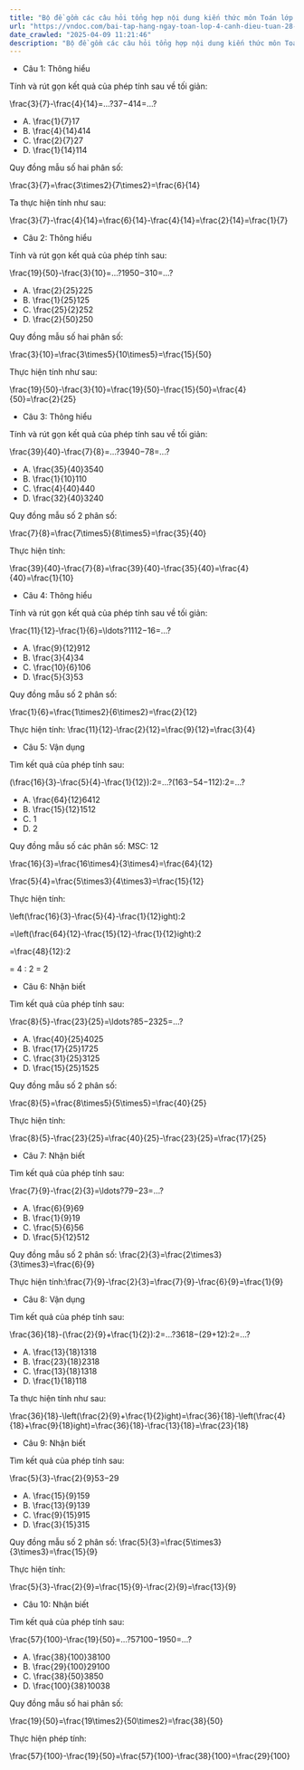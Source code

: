 ```yaml
---
title: "Bộ đề gồm các câu hỏi tổng hợp nội dung kiến thức môn Toán lớp 4 Bài 77: Trừ hai phân số khác mẫu số đã học ở Tuần 28 trong chương trình Toán lớp 4 Tập 2  sách Cánh Diều, giúp các em ôn tập và luyện giải các dạng bài tập Cộng các phân số cùng mẫu số Toán lớp 4. Mời các em cùng luyện tập."
url: "https://vndoc.com/bai-tap-hang-ngay-toan-lop-4-canh-dieu-tuan-28-thu-2-339757"
date_crawled: "2025-04-09 11:21:46"
description: "Bộ đề gồm các câu hỏi tổng hợp nội dung kiến thức môn Toán lớp 4 Bài 77: Trừ hai phân số khác mẫu số đã học ở Tuần 28 trong chương trình Toán lớp 4 Tập 2  sách Cánh Diều, giúp các em ôn tập và luyện giải các dạng bài tập Cộng các phân số cùng mẫu số Toán lớp 4. Mời các em cùng luyện tập."
---
```


* Câu 1:  Thông hiểu

Tính và rút gọn kết quả của phép tính sau về tối giản:

\\frac{3}{7}-\\frac{4}{14}=...?37−414=...?

  * A. \\frac{1}{7}17
  * B. \\frac{4}{14}414
  * C. \\frac{2}{7}27
  * D. \\frac{1}{14}114



Quy đồng mẫu số hai phân số:

\\frac{3}{7}=\\frac{3\\times2}{7\\times2}=\\frac{6}{14}

Ta thực hiện tính như sau:

\\frac{3}{7}-\\frac{4}{14}=\\frac{6}{14}-\\frac{4}{14}=\\frac{2}{14}=\\frac{1}{7}

* Câu 2:  Thông hiểu

Tính và rút gọn kết quả của phép tính sau:

\\frac{19}{50}-\\frac{3}{10}=...?1950−310=...?

  * A. \\frac{2}{25}225
  * B. \\frac{1}{25}125
  * C. \\frac{25}{2}252
  * D. \\frac{2}{50}250



Quy đồng mẫu số hai phân số:

\\frac{3}{10}=\\frac{3\\times5}{10\\times5}=\\frac{15}{50}

Thực hiện tính như sau:

\\frac{19}{50}-\\frac{3}{10}=\\frac{19}{50}-\\frac{15}{50}=\\frac{4}{50}=\\frac{2}{25}

* Câu 3:  Thông hiểu

Tính và rút gọn kết quả của phép tính sau về tối giản:

\\frac{39}{40}-\\frac{7}{8}=...?3940−78=...?

  * A. \\frac{35}{40}3540
  * B. \\frac{1}{10}110
  * C. \\frac{4}{40}440
  * D. \\frac{32}{40}3240



Quy đồng mẫu số 2 phân số:

\\frac{7}{8}=\\frac{7\\times5}{8\\times5}=\\frac{35}{40}

Thực hiện tính:

\\frac{39}{40}-\\frac{7}{8}=\\frac{39}{40}-\\frac{35}{40}=\\frac{4}{40}=\\frac{1}{10}

* Câu 4:  Thông hiểu

Tính và rút gọn kết quả của phép tính sau về tối giản:

\\frac{11}{12}-\\frac{1}{6}=\\ldots?1112−16=…?

  * A. \\frac{9}{12}912
  * B. \\frac{3}{4}34
  * C. \\frac{10}{6}106
  * D. \\frac{5}{3}53



Quy đồng mẫu số 2 phân số:

\\frac{1}{6}=\\frac{1\\times2}{6\\times2}=\\frac{2}{12}

Thực hiện tính: \\frac{11}{12}-\\frac{2}{12}=\\frac{9}{12}=\\frac{3}{4}

* Câu 5:  Vận dụng

Tìm kết quả của phép tính sau:

\(\\frac{16}{3}-\\frac{5}{4}-\\frac{1}{12}\):2=...?(163−54−112):2=...?

  * A. \\frac{64}{12}6412
  * B. \\frac{15}{12}1512
  * C. 1 
  * D. 2 



Quy đồng mẫu số các phân số: MSC: 12

\\frac{16}{3}=\\frac{16\\times4}{3\\times4}=\\frac{64}{12}

\\frac{5}{4}=\\frac{5\\times3}{4\\times3}=\\frac{15}{12}

Thực hiện tính:

\\left\(\\frac{16}{3}-\\frac{5}{4}-\\frac{1}{12}ight\):2

=\\left\(\\frac{64}{12}-\\frac{15}{12}-\\frac{1}{12}ight\):2

=\\frac{48}{12}:2

= 4 : 2 = 2

* Câu 6:  Nhận biết

Tìm kết quả của phép tính sau:

\\frac{8}{5}-\\frac{23}{25}=\\ldots?85−2325=…?

  * A. \\frac{40}{25}4025
  * B. \\frac{17}{25}1725
  * C. \\frac{31}{25}3125
  * D. \\frac{15}{25}1525



Quy đồng mẫu số 2 phân số:

\\frac{8}{5}=\\frac{8\\times5}{5\\times5}=\\frac{40}{25}

Thực hiện tính:

\\frac{8}{5}-\\frac{23}{25}=\\frac{40}{25}-\\frac{23}{25}=\\frac{17}{25}

* Câu 7:  Nhận biết

Tìm kết quả của phép tính sau:

\\frac{7}{9}-\\frac{2}{3}=\\ldots?79−23=…?

  * A. \\frac{6}{9}69
  * B. \\frac{1}{9}19
  * C. \\frac{5}{6}56
  * D. \\frac{5}{12}512



Quy đồng mẫu số 2 phân số: \\frac{2}{3}=\\frac{2\\times3}{3\\times3}=\\frac{6}{9}

Thực hiện tính:\\frac{7}{9}-\\frac{2}{3}=\\frac{7}{9}-\\frac{6}{9}=\\frac{1}{9}

* Câu 8:  Vận dụng

Tìm kết quả của phép tính sau:

\\frac{36}{18}-\(\\frac{2}{9}+\\frac{1}{2}\):2=...?3618−(29+12):2=...?

  * A. \\frac{13}{18}1318
  * B. \\frac{23}{18}2318
  * C. \\frac{13}{18}1318
  * D. \\frac{1}{18}118



Ta thực hiện tính như sau:

\\frac{36}{18}-\\left\(\\frac{2}{9}+\\frac{1}{2}ight\)=\\frac{36}{18}-\\left\(\\frac{4}{18}+\\frac{9}{18}ight\)=\\frac{36}{18}-\\frac{13}{18}=\\frac{23}{18}

* Câu 9:  Nhận biết

Tìm kết quả của phép tính sau:

\\frac{5}{3}-\\frac{2}{9}53−29

  * A. \\frac{15}{9}159
  * B. \\frac{13}{9}139
  * C. \\frac{9}{15}915
  * D. \\frac{3}{15}315



Quy đồng mẫu số 2 phân số: \\frac{5}{3}=\\frac{5\\times3}{3\\times3}=\\frac{15}{9}

Thực hiện tính:

\\frac{5}{3}-\\frac{2}{9}=\\frac{15}{9}-\\frac{2}{9}=\\frac{13}{9}

* Câu 10:  Nhận biết

Tìm kết quả của phép tính sau:

\\frac{57}{100}-\\frac{19}{50}=...?57100−1950=...?

  * A. \\frac{38}{100}38100
  * B. \\frac{29}{100}29100
  * C. \\frac{38}{50}3850
  * D. \\frac{100}{38}10038



Quy đồng mẫu số hai phân số:

\\frac{19}{50}=\\frac{19\\times2}{50\\times2}=\\frac{38}{50}

Thực hiện phép tính:

\\frac{57}{100}-\\frac{19}{50}=\\frac{57}{100}-\\frac{38}{100}=\\frac{29}{100}
